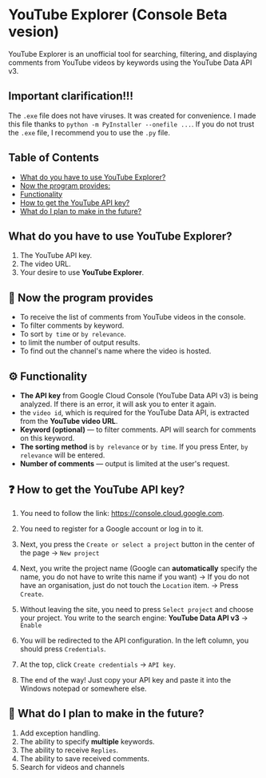 # YouTube Explorer (Console Beta vesion)  

YouTube Explorer is an unofficial tool for searching, filtering, and displaying comments from YouTube videos by keywords using the YouTube Data API v3.  

## Important clarification!!!  

The `.exe` file does not have viruses. It was created for convenience. I made this file thanks to `python -m PyInstaller --onefile ...`. If you do not trust the `.exe` file, I recommend you to use the `.py` file.

## Table of Contents  

- [What do you have to use YouTube Explorer?](#what-do-you-have-to-use-youtube-explorer)
- [Now the program provides:](#-now-the-program-provides)
- [Functionality](#%EF%B8%8F-functionality)
- [How to get the YouTube API key?](#-how-to-get-the-youtube-api-key)
- [What do I plan to make in the future?](#-what-do-i-plan-to-make-in-the-future)


## What do you have to use YouTube Explorer?  
1. The YouTube API key.
2. The video URL.
3. Your desire to use **YouTube Explorer**.

## 📌 Now the program provides  
- To receive the list of comments from YouTube videos in the console.
- To filter comments by keyword.
- To sort `by time` or `by relevance`.
- to limit the number of output results.
- To find out the channel's name where the video is hosted.

## ⚙️ Functionality
- **The API key** from Google Cloud Console (YouTube Data API v3) is being analyzed. If there is an error, it will ask you to enter it again.
- the `video id`, which is required for the YouTube Data API, is extracted from the **YouTube video URL**.
- **Keyword (optional)** — to filter comments. API will search for comments on this keyword.
- **The sorting method** is `by relevance` or `by time`. If you press Enter, `by relevance` will be entered.
- **Number of comments** — output is limited at the user's request.

## ❓ How to get the YouTube API key?  
1. You need to follow the link: https://console.cloud.google.com.

2. You need to register for a Google account or log in to it.
   
3. Next, you press the `Create or select a project` button in the center of the page → `New project`

4. Next, you write the project name (Google can **automatically** specify the name, you do not have to write this name if you want) → If you do not have an organisation, just do not touch the `Location` item. → Press `Create`.
   
5. Without leaving the site, you need to press `Select project` and choose your project. You write to the search engine: **YouTube Data API v3** → `Enable`
    
6. You will be redirected to the API configuration. In the left column, you should press `Credentials`.
    
7. At the top, click `Create credentials` → `API key`.
    
8. The end of the way! Just copy your API key and paste it into the Windows notepad or somewhere else.

## 🔧 What do I plan to make in the future?  
1. Add exception handling.
2. The ability to specify **multiple** keywords.
3. The ability to receive `Replies`.
4. The ability to save received comments.
5. Search for videos and channels
